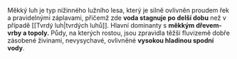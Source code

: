 Měkký luh je typ nížinného lužního lesa, který je silně ovlivněn proudem řek a pravidelnými záplavami, přičemž zde **voda stagnuje po delší dobu** než v případě [[Tvrdý luh|tvrdých luhů]]. Hlavní dominanty s **měkkým dřevem- vrby a topoly.**
Půdy, na kterých rostou, jsou zpravidla těžší fluvizemě dobře zásobené živinami, nevysychavé, ovlivněné **vysokou hladinou spodní vody**.
